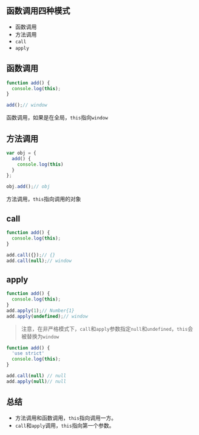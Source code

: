## 函数调用四种模式
* 函数调用
* 方法调用
* `call`
* `apply`

## 函数调用
```js
function add() {
  console.log(this);
}

add();// window
```
函数调用，如果是在全局，`this`指向`window`

## 方法调用
```js
var obj = {
  add() {
    console.log(this)
  }
};

obj.add();// obj
```
方法调用，`this`指向调用的对象


## call
```js
function add() {
  console.log(this);
}

add.call({});// {}
add.call(null);// window
```

## apply
```js
function add() {
  console.log(this);
}
add.apply(1);// Number{1}
add.apply(undefined);// window
```

> 注意，在非严格模式下，`call`和`apply`参数指定`null`和`undefined`，`this`会被替换为`window`

```js
function add() {
  'use strict'
  console.log(this);
}

add.call(null) // null
add.apply(null)// null
```

## 总结
* 方法调用和函数调用，`this`指向调用一方。
* `call`和`apply`调用，`this`指向第一个参数。
